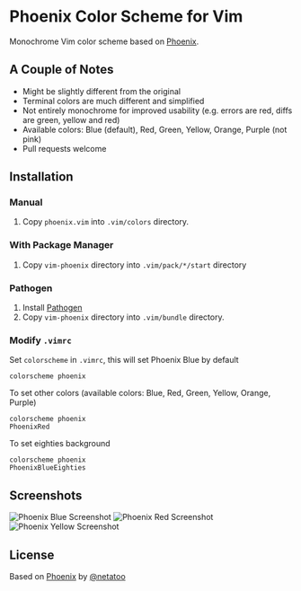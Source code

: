 # Phoenix Color Scheme for Vim

Monochrome Vim color scheme based on [Phoenix](https://github.com/netatoo/phoenix-theme).

## A Couple of Notes

- Might be slightly different from the original
- Terminal colors are much different and simplified
- Not entirely monochrome for improved usability (e.g. errors are red, diffs are green, yellow and red)
- Available colors: Blue (default), Red, Green, Yellow, Orange, Purple (not pink)
- Pull requests welcome

## Installation

### Manual

1.  Copy `phoenix.vim` into `.vim/colors` directory.

### With Package Manager

1.  Copy `vim-phoenix` directory into `.vim/pack/*/start` directory

### Pathogen

1.  Install [Pathogen](https://github.com/tpope/vim-pathogen)
2.  Copy `vim-phoenix` directory into `.vim/bundle` directory.

### Modify `.vimrc`

Set `colorscheme` in `.vimrc`, this will set Phoenix Blue by default

    colorscheme phoenix

To set other colors (available colors: Blue, Red, Green, Yellow, Orange, Purple)

    colorscheme phoenix
    PhoenixRed

To set eighties background

    colorscheme phoenix
    PhoenixBlueEighties

## Screenshots

![Phoenix Blue Screenshot](screenshots/phoenix-blue.png)
![Phoenix Red Screenshot](screenshots/phoenix-red.png)
![Phoenix Yellow Screenshot](screenshots/phoenix-yellow.png)

## License

Based on [Phoenix](https://github.com/netatoo/phoenix-theme) by [@netatoo](https://github.com/netatoo)
